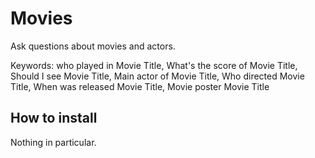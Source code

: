 Movies
=========

Ask questions about movies and actors.

Keywords: who played in Movie Title, What's the score of Movie Title, Should I see Movie Title, Main actor of Movie Title, Who directed Movie Title, When was released Movie Title, Movie poster Movie Title

How to install
---------------

Nothing in particular.